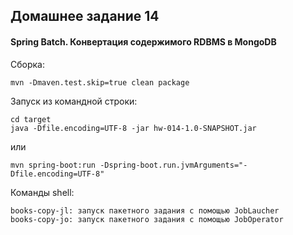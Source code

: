 ## Домашнее задание 14
#### Spring Batch. Конвертация содержимого RDBMS в MongoDB

Сборка:
````
mvn -Dmaven.test.skip=true clean package
````

Запуск из командной строки:
````
cd target
java -Dfile.encoding=UTF-8 -jar hw-014-1.0-SNAPSHOT.jar
````
или
````
mvn spring-boot:run -Dspring-boot.run.jvmArguments="-Dfile.encoding=UTF-8"
````

Команды shell:
````
books-copy-jl: запуск пакетного задания с помощью JobLaucher
books-copy-jo: запуск пакетного задания с помощью JobOperator
````